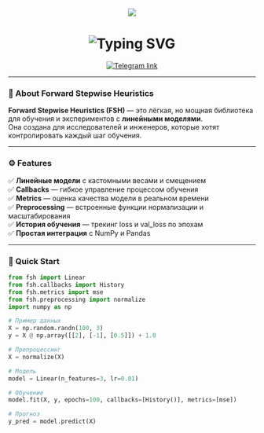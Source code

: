 <h1 align="center">
  <img src="https://github.com/insane-machines/fsh/fsh.egg-info/logo.jpg"></img>
</h1>
<h1 align="center">
  <img src="https://readme-typing-svg.herokuapp.com?font=Fira+Code&pause=1000&color=00FFAA&center=true&vCenter=true&width=500&lines=Hi,+we're+Insane+Machines!;Welcome+to+Forward+Stepwise+Heuristics!" alt="Typing SVG" />
</h1>

<p align="center">
  <a href="https://t.me/insane_machines" target="_blank">
    <img src="https://img.shields.io/badge/Insane%20Machines-Telegram-blue?style=for-the-badge&logo=telegram" alt="Telegram link" />
  </a>
</p>

---

### 🧠 About Forward Stepwise Heuristics

**Forward Stepwise Heuristics (FSH)** — это лёгкая, но мощная библиотека для обучения и экспериментов с **линейными моделями**.  
Она создана для исследователей и инженеров, которые хотят контролировать каждый шаг обучения.

---

### ⚙️ Features

✅ **Линейные модели** с кастомными весами и смещением  
✅ **Callbacks** — гибкое управление процессом обучения  
✅ **Metrics** — оценка качества модели в реальном времени  
✅ **Preprocessing** — встроенные функции нормализации и масштабирования  
✅ **История обучения** — трекинг loss и val_loss по эпохам  
✅ **Простая интеграция** с NumPy и Pandas  

---

### 🚀 Quick Start

```python
from fsh import Linear
from fsh.callbacks import History
from fsh.metrics import mse
from fsh.preprocessing import normalize
import numpy as np

# Пример данных
X = np.random.randn(100, 3)
y = X @ np.array([[2], [-1], [0.5]]) + 1.0

# Препроцессинг
X = normalize(X)

# Модель
model = Linear(n_features=3, lr=0.01)

# Обучение
model.fit(X, y, epochs=100, callbacks=[History()], metrics=[mse])

# Прогноз
y_pred = model.predict(X)
